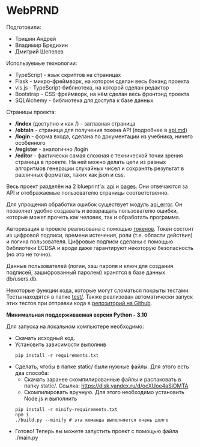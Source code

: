 # WebPRND
Подготовили:
* Тришин Андрей
* Владимир Бредихин
* Дмитрий Шепелев

Используемые технологии:
* TypeScript - язык скриптов на страницах
* Flask - микро-фреймворк, на котором сделан весь бэкэнд проекта
* vis.js - TypeScript-библиотека, на которой сделан редактор
* Bootstrap - CSS-фреймворк, на нём сделан весь фронтэнд проекта
* SQLAlchemy - библиотека для доступа к базе данных

Страницы проекта:
* **/index** (доступно и как /) - заглавная страница
* **/obtain** - страница для получения токена API (подробнее в [api.md](api.md))
* **/login** - форма входа, сделана по документации из учебника, ничего особенного
* **/register** - аналогично /login
* **/editor** - фактически самая сложная с технической точки зрения страница
в проекте. На ней можно делать цепи из разных алгоритмов генерации случайных
чисел и сохранять результат в различных форматах, таких как json и css.

Весь проект разделён на 2 blueprint'a: [api](../api.py) и [pages](../pages/__init__.py).
Они отвечаются за API и отображаемые пользователю страницы соответственно.

Для упрощения обработки ошибок существует модуль [api_error](../api_error.py).
Он позволяет удобно создавать и возвращать пользователю ошибки, которые может
прочеть как человек, так и обработать программа.

Авторизация в проекте реализована с помощью [токенов](../auth/token.py).
Токен состоит из цифровой подписи, времени истечения, роли (т.е. области действия)
и логина пользователя. Цифровые подписи сделаны с помощью библиотеки ECDSA и
вроде даже гарантируют некоторую безопасность (но это не точно).

Данные пользователей (логин, хэш пароля и ключ для создания подписей, 
зашифрованный паролем) хранятся в базе данных db/users.db.

Некоторые функции кода, которые могут сломаться покрыты тестами.
Тесты находятся в папке [test/](../test/). Также реализован автоматически запуск
этих тестов при отправки кода в [репозиторий на Github](https://github.com/zatrit/webprnd).

**Минимальная поддерживаемая версия Python - 3.10**

Для запуска на локальном компьютере необходимо:
- Cкачать исходный код.
- Установить зависимости выполнив
    ```shell
    pip install -r requirements.txt
    ```
- Cделать, чтобы в папке static/ были нужные файлы. Для этого есть два способа:
    * Скачать заранее скомпилированные файлы и распаковать в папку static/. 
    Ссылка: https://disk.yandex.ru/d/ocXUoe4aSiOMTA
    * Скомпилировать вручную. Для этого необходимо установить Node.js и
    выполнить
    ```shell
    pip install -r minify-requirements.txt
    npm i
    ./build.py --minify # эта команда выполняется очень долго
    ```
- Готово! Теперь вы можете запустить проект с помощью файла ./main.py